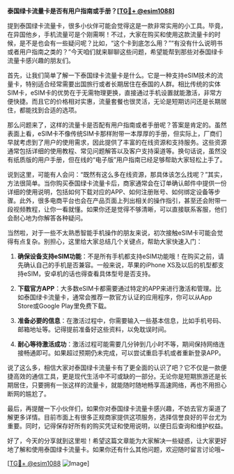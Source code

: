 **泰国绿卡流量卡是否有用户指南或手册？[[TG💪+ @esim1088](https://t.me/s/esim1088)]**

提到泰国绿卡流量卡，很多小伙伴可能会觉得这是一款非常实用的小工具。毕竟，在异国他乡，手机流量可是个刚需啊！不过，大家在购买和使用这款流量卡的时候，是不是也会有一些疑问呢？比如，“这个卡到底怎么用？”“有没有什么说明书或者用户指南之类的？”今天咱们就来聊聊这些问题，希望能帮到那些对泰国绿卡流量卡感兴趣的朋友们。

首先，让我们简单了解一下泰国绿卡流量卡是什么。它是一种支持eSIM技术的流量卡，特别适合经常需要出国旅行或者长期居住在泰国的人群。相比传统的实体SIM卡，eSIM卡的优势在于无需物理更换，直接通过手机设置就能激活，非常方便快捷。而且它的价格相对实惠，流量套餐也很灵活，无论是短期访问还是长期居住，都能找到合适的选项。

那么问题来了，这样的流量卡是否配有用户指南或者手册呢？答案是肯定的。虽然表面上看，eSIM卡不像传统SIM卡那样附带一本厚厚的手册，但实际上，厂商们早就考虑到了用户的使用需求，因此提供了丰富的在线资源和支持服务。这些资源通常包括详细的使用教程、常见问题解答以及客户支持渠道等。换句话说，虽然没有纸质版的用户手册，但在线的“电子版”用户指南已经足够帮助大家轻松上手了。

说到这里，可能有人会问：“既然有这么多在线资源，那具体该怎么找呢？”其实，方法很简单。当你购买泰国绿卡流量卡后，商家通常会在订单确认邮件中提供一份详细的使用说明，包括如何下载对应的APP、如何注册账号、如何绑定设备等步骤。此外，很多电商平台也会在产品页面上列出相关的操作指引，甚至还会附带一段视频教程，让你一看就懂。如果你还是觉得不够清晰，可以直接联系客服，他们会耐心地为你解答各种疑问。

当然啦，对于一些不太熟悉智能手机操作的朋友来说，初次接触eSIM卡可能会觉得有点复杂。别担心，这里给大家总结几个关键点，帮助大家快速入门：

1. **确保设备支持eSIM功能**：不是所有手机都支持eSIM功能哦！在购买之前，请先确认自己的手机是否兼容。一般来说，苹果的iPhone XS及以后的机型都支持eSIM，安卓机的话也得查看具体型号是否支持。
   
2. **下载官方APP**：大多数eSIM卡都需要通过特定的APP来进行激活和管理。比如泰国绿卡流量卡，通常会推荐一款官方认证的应用程序，你可以从App Store或Google Play里免费下载。

3. **准备必要的信息**：在激活过程中，你需要输入一些基本信息，比如手机号码、邮箱地址等。记得提前准备好这些资料，以免耽误时间。

4. **耐心等待激活成功**：激活过程可能需要几分钟到几小时不等，期间保持网络连接畅通即可。如果超过预期仍未完成，可以尝试重启手机或者重新登录APP。

说了这么多，相信大家对泰国绿卡流量卡有了更全面的认识了吧？它不仅是一款便捷高效的通信工具，更是现代生活中不可或缺的一部分。无论你是短期旅游还是长期居住，只要拥有一张这样的流量卡，就能随时随地畅享高速网络，再也不用担心断网的尴尬了。

最后，再提醒一下小伙伴们，如果你对泰国绿卡流量卡感兴趣，不妨去官方渠道了解更多详情。目前市面上有很多正规商家提供这项服务，选择信誉良好的平台尤为重要。同时，记得保存好所有的购买凭证和使用说明，以便日后查询和维护权益。

好了，今天的分享就到这里啦！希望这篇文章能为大家解决一些疑惑，让大家更好地了解和使用泰国绿卡流量卡。如果你还有什么其他问题，欢迎随时留言讨论哦~ 

[[TG💪+ @esim1088](https://t.me/s/esim1088) ![Image](https://i.postimg.cc/4NQfJmqS/Snipaste-2025-05-13-00-14-12.png)]